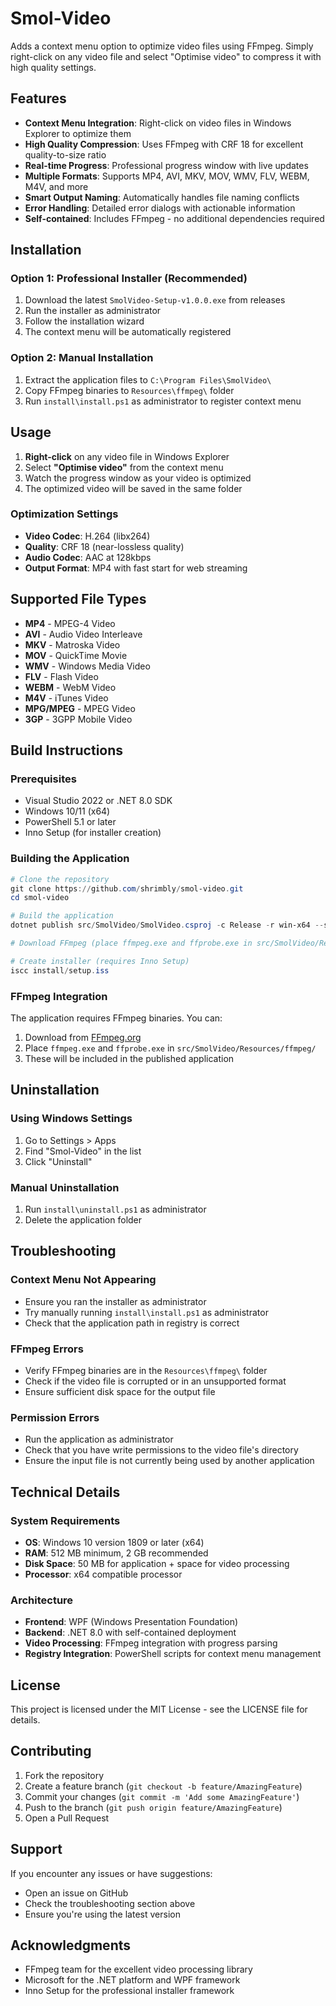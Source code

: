 # Smol-Video

Adds a context menu option to optimize video files using FFmpeg. Simply right-click on any video file and select "Optimise video" to compress it with high quality settings.

## Features

- **Context Menu Integration**: Right-click on video files in Windows Explorer to optimize them
- **High Quality Compression**: Uses FFmpeg with CRF 18 for excellent quality-to-size ratio
- **Real-time Progress**: Professional progress window with live updates
- **Multiple Formats**: Supports MP4, AVI, MKV, MOV, WMV, FLV, WEBM, M4V, and more
- **Smart Output Naming**: Automatically handles file naming conflicts
- **Error Handling**: Detailed error dialogs with actionable information
- **Self-contained**: Includes FFmpeg - no additional dependencies required

## Installation

### Option 1: Professional Installer (Recommended)
1. Download the latest `SmolVideo-Setup-v1.0.0.exe` from releases
2. Run the installer as administrator
3. Follow the installation wizard
4. The context menu will be automatically registered

### Option 2: Manual Installation
1. Extract the application files to `C:\Program Files\SmolVideo\`
2. Copy FFmpeg binaries to `Resources\ffmpeg\` folder
3. Run `install\install.ps1` as administrator to register context menu

## Usage

1. **Right-click** on any video file in Windows Explorer
2. Select **"Optimise video"** from the context menu
3. Watch the progress window as your video is optimized
4. The optimized video will be saved in the same folder

### Optimization Settings

- **Video Codec**: H.264 (libx264)
- **Quality**: CRF 18 (near-lossless quality)
- **Audio Codec**: AAC at 128kbps
- **Output Format**: MP4 with fast start for web streaming

## Supported File Types

- **MP4** - MPEG-4 Video
- **AVI** - Audio Video Interleave
- **MKV** - Matroska Video
- **MOV** - QuickTime Movie
- **WMV** - Windows Media Video
- **FLV** - Flash Video
- **WEBM** - WebM Video
- **M4V** - iTunes Video
- **MPG/MPEG** - MPEG Video
- **3GP** - 3GPP Mobile Video

## Build Instructions

### Prerequisites
- Visual Studio 2022 or .NET 8.0 SDK
- Windows 10/11 (x64)
- PowerShell 5.1 or later
- Inno Setup (for installer creation)

### Building the Application
```powershell
# Clone the repository
git clone https://github.com/shrimbly/smol-video.git
cd smol-video

# Build the application
dotnet publish src/SmolVideo/SmolVideo.csproj -c Release -r win-x64 --self-contained true

# Download FFmpeg (place ffmpeg.exe and ffprobe.exe in src/SmolVideo/Resources/ffmpeg/)

# Create installer (requires Inno Setup)
iscc install/setup.iss
```

### FFmpeg Integration
The application requires FFmpeg binaries. You can:
1. Download from [FFmpeg.org](https://ffmpeg.org/download.html)
2. Place `ffmpeg.exe` and `ffprobe.exe` in `src/SmolVideo/Resources/ffmpeg/`
3. These will be included in the published application

## Uninstallation

### Using Windows Settings
1. Go to Settings > Apps
2. Find "Smol-Video" in the list
3. Click "Uninstall"

### Manual Uninstallation
1. Run `install\uninstall.ps1` as administrator
2. Delete the application folder

## Troubleshooting

### Context Menu Not Appearing
- Ensure you ran the installer as administrator
- Try manually running `install\install.ps1` as administrator
- Check that the application path in registry is correct

### FFmpeg Errors
- Verify FFmpeg binaries are in the `Resources\ffmpeg\` folder
- Check if the video file is corrupted or in an unsupported format
- Ensure sufficient disk space for the output file

### Permission Errors
- Run the application as administrator
- Check that you have write permissions to the video file's directory
- Ensure the input file is not currently being used by another application

## Technical Details

### System Requirements
- **OS**: Windows 10 version 1809 or later (x64)
- **RAM**: 512 MB minimum, 2 GB recommended
- **Disk Space**: 50 MB for application + space for video processing
- **Processor**: x64 compatible processor

### Architecture
- **Frontend**: WPF (Windows Presentation Foundation)
- **Backend**: .NET 8.0 with self-contained deployment
- **Video Processing**: FFmpeg integration with progress parsing
- **Registry Integration**: PowerShell scripts for context menu management

## License

This project is licensed under the MIT License - see the LICENSE file for details.

## Contributing

1. Fork the repository
2. Create a feature branch (`git checkout -b feature/AmazingFeature`)
3. Commit your changes (`git commit -m 'Add some AmazingFeature'`)
4. Push to the branch (`git push origin feature/AmazingFeature`)
5. Open a Pull Request

## Support

If you encounter any issues or have suggestions:
- Open an issue on GitHub
- Check the troubleshooting section above
- Ensure you're using the latest version

## Acknowledgments

- FFmpeg team for the excellent video processing library
- Microsoft for the .NET platform and WPF framework
- Inno Setup for the professional installer framework 
